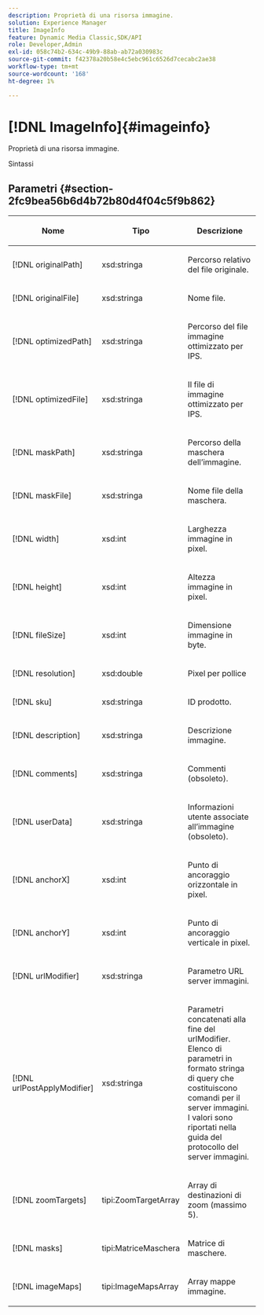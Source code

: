 ```yaml
---
description: Proprietà di una risorsa immagine.
solution: Experience Manager
title: ImageInfo
feature: Dynamic Media Classic,SDK/API
role: Developer,Admin
exl-id: 058c74b2-634c-49b9-88ab-ab72a030983c
source-git-commit: f42378a20b58e4c5ebc961c6526d7cecabc2ae38
workflow-type: tm+mt
source-wordcount: '168'
ht-degree: 1%

---
```


# [!DNL ImageInfo]{#imageinfo}

Proprietà di una risorsa immagine.

Sintassi

## Parametri {#section-2fc9bea56b6d4b72b80d4f04c5f9b862}

<table id="table_04100BB8ABD84EF68B0A7CE3AD946414"> 
 <thead> 
  <tr> 
   <th colname="col1" class="entry"> <p>Nome </p> </th> 
   <th colname="col2" class="entry"> <p>Tipo </p> </th> 
   <th colname="col3" class="entry"> <p>Descrizione </p> </th> 
  </tr> 
 </thead>
 <tbody> 
  <tr> 
   <td colname="col1"> <span class="codeph"> <span class="varname"> [!DNL originalPath]</span> </span> </td> 
   <td colname="col2"> <span class="codeph"> xsd:stringa</span> </td> 
   <td colname="col3"> <p>Percorso relativo del file originale. </p> </td> 
  </tr> 
  <tr> 
   <td colname="col1"> <span class="codeph"><span class="varname"> [!DNL originalFile]</span> </span> </td> 
   <td colname="col2"> <span class="codeph"> xsd:stringa</span> </td> 
   <td colname="col3"> <p>Nome file. </p> </td> 
  </tr> 
  <tr> 
   <td colname="col1"> <span class="codeph"><span class="varname"> [!DNL optimizedPath]</span> </span> </td> 
   <td colname="col2"> <span class="codeph"> xsd:stringa</span> </td> 
   <td colname="col3"> <p>Percorso del file immagine ottimizzato per IPS. </p> </td> 
  </tr> 
  <tr> 
   <td colname="col1"> <span class="codeph"> <span class="varname"> [!DNL optimizedFile]</span> </span> </td> 
   <td colname="col2"> <span class="codeph"> xsd:stringa</span> </td> 
   <td colname="col3"> <p>Il file di immagine ottimizzato per IPS. </p> </td> 
  </tr> 
  <tr> 
   <td colname="col1"> <span class="codeph"> <span class="varname"> [!DNL maskPath]</span> </span> </td> 
   <td colname="col2"> <span class="codeph"> xsd:stringa</span> </td> 
   <td colname="col3"> <p>Percorso della maschera dell’immagine. </p> </td> 
  </tr> 
  <tr> 
   <td colname="col1"> <span class="codeph"> <span class="varname"> [!DNL maskFile]</span> </span> </td> 
   <td colname="col2"> <span class="codeph"> xsd:stringa</span> </td> 
   <td colname="col3"> <p>Nome file della maschera. </p> </td> 
  </tr> 
  <tr> 
   <td colname="col1"> <span class="codeph"> <span class="varname"> [!DNL width]</span> </span> </td> 
   <td colname="col2"> <span class="codeph"> xsd:int</span> </td> 
   <td colname="col3"> <p>Larghezza immagine in pixel. </p> </td> 
  </tr> 
  <tr> 
   <td colname="col1"> <span class="codeph"> <span class="varname"> [!DNL height]</span> </span> </td> 
   <td colname="col2"> <span class="codeph"> xsd:int</span> </td> 
   <td colname="col3"> <p>Altezza immagine in pixel. </p> </td> 
  </tr> 
  <tr> 
   <td colname="col1"> <span class="codeph"> <span class="varname"> [!DNL fileSize]</span> </span> </td> 
   <td colname="col2"> <span class="codeph"> xsd:int</span> </td> 
   <td colname="col3"> <p>Dimensione immagine in byte. </p> </td> 
  </tr> 
  <tr> 
   <td colname="col1"> <span class="codeph"> <span class="varname"> [!DNL resolution]</span> </span> </td> 
   <td colname="col2"> <span class="codeph"> xsd:double</span> </td> 
   <td colname="col3"> <p>Pixel per pollice </p> </td> 
  </tr> 
  <tr> 
   <td colname="col1"> <span class="codeph"> <span class="varname"> [!DNL sku]</span> </span> </td> 
   <td colname="col2"> <span class="codeph"> xsd:stringa</span> </td> 
   <td colname="col3"> <p>ID prodotto. </p> </td> 
  </tr> 
  <tr> 
   <td colname="col1"> <span class="codeph"> <span class="varname"> [!DNL description]</span> </span> </td> 
   <td colname="col2"> <span class="codeph"> xsd:stringa</span> </td> 
   <td colname="col3"> <p>Descrizione immagine. </p> </td> 
  </tr> 
  <tr> 
   <td colname="col1"> <span class="codeph"> <span class="varname"> [!DNL comments]</span> </span> </td> 
   <td colname="col2"> <span class="codeph"> xsd:stringa</span> </td> 
   <td colname="col3"> <p>Commenti (obsoleto). </p> </td> 
  </tr> 
  <tr> 
   <td colname="col1"> <span class="codeph"> <span class="varname"> [!DNL userData]</span> </span> </td> 
   <td colname="col2"> <span class="codeph"> xsd:stringa</span> </td> 
   <td colname="col3"> <p>Informazioni utente associate all’immagine (obsoleto). </p> </td> 
  </tr> 
  <tr> 
   <td colname="col1"> <span class="codeph"> <span class="varname"> [!DNL anchorX]</span> </span> </td> 
   <td colname="col2"> <span class="codeph"> xsd:int</span> </td> 
   <td colname="col3"> <p>Punto di ancoraggio orizzontale in pixel. </p> </td> 
  </tr> 
  <tr> 
   <td colname="col1"> <span class="codeph"> <span class="varname"> [!DNL anchorY]</span> </span> </td> 
   <td colname="col2"> <span class="codeph"> xsd:int</span> </td> 
   <td colname="col3"> <p>Punto di ancoraggio verticale in pixel. </p> </td> 
  </tr> 
  <tr> 
   <td colname="col1"> <span class="codeph"> <span class="varname"> [!DNL urlModifier]</span> </span> </td> 
   <td colname="col2"> <span class="codeph"> xsd:stringa</span> </td> 
   <td colname="col3"> <p>Parametro URL server immagini. </p> </td> 
  </tr> 
  <tr> 
   <td colname="col1"> <span class="codeph"> <span class="varname"> [!DNL urlPostApplyModifier]</span> </span> </td> 
   <td colname="col2"> <span class="codeph"> xsd:stringa</span> </td> 
   <td colname="col3"> <p>Parametri concatenati alla fine del <span class="codeph"> urlModifier</span>. Elenco di parametri in formato stringa di query che costituiscono comandi per il server immagini. I valori sono riportati nella guida del protocollo del server immagini. </p> </td> 
  </tr> 
  <tr> 
   <td colname="col1"> <span class="codeph"> <span class="varname"> [!DNL zoomTargets]</span> </span> </td> 
   <td colname="col2"> <span class="codeph"> tipi:ZoomTargetArray</span> </td> 
   <td colname="col3"> <p>Array di destinazioni di zoom (massimo 5). </p> </td> 
  </tr> 
  <tr> 
   <td colname="col1"> <span class="codeph"> <span class="varname"> [!DNL masks]</span> </span> </td> 
   <td colname="col2"> <span class="codeph"> tipi:MatriceMaschera</span> </td> 
   <td colname="col3"> <p>Matrice di maschere. </p> </td> 
  </tr> 
  <tr> 
   <td colname="col1"> <span class="codeph"> <span class="varname"> [!DNL imageMaps]</span> </span> </td> 
   <td colname="col2"> <span class="codeph"> tipi:ImageMapsArray</span> </td> 
   <td colname="col3"> <p>Array mappe immagine. </p> </td> 
  </tr> 
 </tbody> 
</table>

